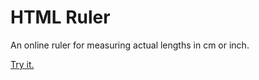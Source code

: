 # HTML Ruler

An online ruler for measuring actual lengths in cm or inch.

[Try it.](https://louischan.github.io/ruler-html/)
